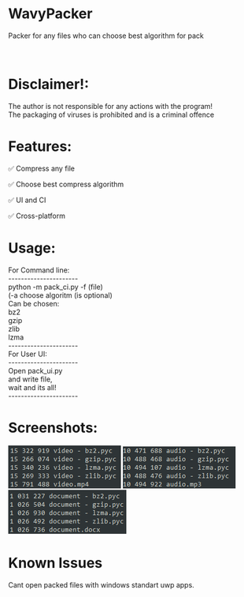 # WavyPacker

Packer for any files who can choose best algorithm for pack
<br><br><br>
<h1>Disclaimer!:</h1>
The author is not responsible for any actions with the program!<br>
The packaging of viruses is prohibited and is a criminal offence<br>
<h1>Features:</h1>
<p>✅ Compress any file</p>
<p>✅ Choose best compress algorithm</p>
<p>✅ UI and CI</p>
<p>✅ Cross-platform</p>
<h1>Usage:</h1>
For Command line:<br>
----------------------<br>
python -m pack_ci.py -f (file)<br>
(-a choose algoritm (is optional)<br>
Can be chosen:<br>
bz2<br>
gzip<br>
zlib<br>
lzma<br>
----------------------<br>
For User UI:<br>
----------------------<br>
Open pack_ui.py<br>
and write file,<br>
wait and its all!<br>
----------------------<br>

<h1>Screenshots:</h1>
<img src="https://github.com/KDSS-Research/WavyPacker/blob/main/.github/video.png?raw=true">
<img src="https://github.com/KDSS-Research/WavyPacker/blob/main/.github/audio.png?raw=true">
<img src="https://github.com/KDSS-Research/WavyPacker/blob/main/.github/doc.png?raw=true">
<h1>Known Issues</h1>
Cant open packed files with windows standart uwp apps.
